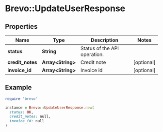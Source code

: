# Brevo::UpdateUserResponse

## Properties

| Name | Type | Description | Notes |
| ---- | ---- | ----------- | ----- |
| **status** | **String** | Status of the API operation. |  |
| **credit_notes** | **Array&lt;String&gt;** | Credit note | [optional] |
| **invoice_id** | **Array&lt;String&gt;** | Invoice id | [optional] |

## Example

```ruby
require 'brevo'

instance = Brevo::UpdateUserResponse.new(
  status: OK,
  credit_notes: null,
  invoice_id: null
)
```

